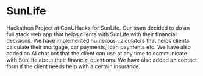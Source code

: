 # SunLife

Hackathon Project at ConUHacks for SunLife. Our team decided to do an full stack web app that helps clients with SunLife with their financial decisions. We have implemented numerous calculators that helps clients calculate their mortgage, car payments, loan payments etc. We have also added an AI chat bot that the client can use at any time to communicate with SunLife about their financial questions. We have also added an contact form if the client needs help with a certain insurance.
